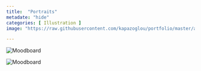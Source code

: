 ```yaml
---
title:  "Portraits"
metadate: "hide"
categories: [ Illustration ]
image: "https://raw.githubusercontent.com/kapazoglou/portfolio/master/assets/images/item/drw_2.png"

---
```


![Moodboard](https://raw.githubusercontent.com/kapazoglou/portfolio/master/assets/images/item/drw_5.png)

![Moodboard](https://raw.githubusercontent.com/kapazoglou/portfolio/master/assets/images/item/drw_4.png)

